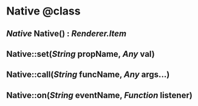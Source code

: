 Native @class
=============

*Native* Native() : *Renderer.Item*
-----------------------------------

Native::set(*String* propName, *Any* val)
-----------------------------------------

Native::call(*String* funcName, *Any* args...)
----------------------------------------------

Native::on(*String* eventName, *Function* listener)
---------------------------------------------------

